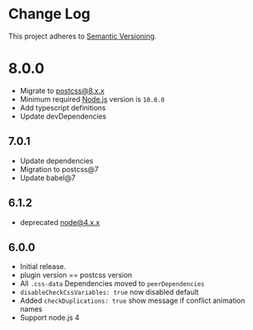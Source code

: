 # Change Log

This project adheres to [Semantic Versioning](http://semver.org/).

# 8.0.0

- Migrate to [postcss@8.x.x](https://github.com/postcss/postcss/wiki/PostCSS-8-for-end-users)
- Minimum required [Node.js](https://nodejs.org/en/about/releases/) version is `10.0.0`
- Add typescript definitions
- Update devDependencies

## 7.0.1

- Update dependencies
- Migration to postcss@7
- Update babel@7

## 6.1.2

- deprecated node@4.x.x

## 6.0.0

- Initial release.
- plugin version == postcss version
- All `.css-data` Dependencies moved to `peerDependencies`
- `disableCheckCssVariables: true` now disabled default
- Added `checkDuplications: true` show message if conflict animation names
- Support node.js 4
